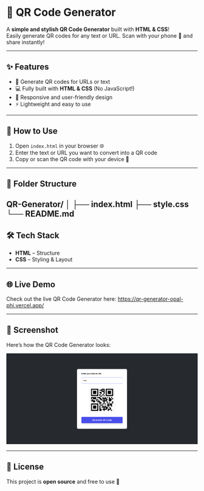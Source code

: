 # 🎉 QR Code Generator

A **simple and stylish QR Code Generator** built with **HTML & CSS**!  
Easily generate QR codes for any text or URL. Scan with your phone 📱 and share instantly!  

---

## ✨ Features
- 📝 Generate QR codes for URLs or text  
- 💻 Fully built with **HTML & CSS** (No JavaScript!)  
- 📱 Responsive and user-friendly design  
- ⚡ Lightweight and easy to use  

---

## 🚀 How to Use
1. Open `index.html` in your browser 🌐  
2. Enter the text or URL you want to convert into a QR code  
3. Copy or scan the QR code with your device 📲  

---

## 📁 Folder Structure
QR-Generator/
│
├── index.html
├── style.css
└── README.md
---

## 🛠️ Tech Stack
- **HTML** – Structure  
- **CSS** – Styling & Layout  

---

## 🌐 Live Demo
Check out the live QR Code Generator here: https://qr-generator-opal-phi.vercel.app/

---

## 📸 Screenshot

Here’s how the QR Code Generator looks:

![QR Code Generator Screenshot](screenshot.png)


---

## 📜 License
This project is **open source** and free to use 💖
